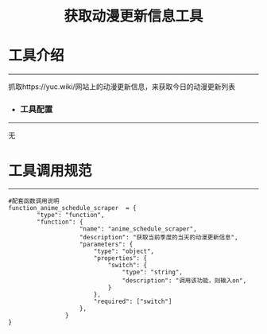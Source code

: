 
<h1><p align='center' >获取动漫更新信息工具</p></h1>



#  工具介绍
***
   抓取https://yuc.wiki/网站上的动漫更新信息，来获取今日的动漫更新列表



* ### 工具配置
***
   无
  

# 工具调用规范
***
   ```
   #配套函数调用说明
   function_anime_schedule_scraper  = {
           "type": "function",
           "function": {
                       "name": "anime_schedule_scraper",
                       "description": "获取当前季度的当天的动漫更新信息",
                       "parameters": {
                           "type": "object",
                           "properties": {
                               "switch": {
                                   "type": "string",
                                   "description": "调用该功能，则输入on",
                               }
                           },
                           "required": ["switch"]
                       },
                   }
   }
   ```


